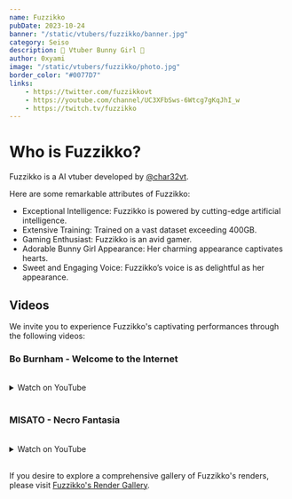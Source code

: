 ```yaml
---
name: Fuzzikko
pubDate: 2023-10-24
banner: "/static/vtubers/fuzzikko/banner.jpg"
category: Seiso
description: 🐰 Vtuber Bunny Girl 🐇
author: 0xyami
image: "/static/vtubers/fuzzikko/photo.jpg"
border_color: "#0077D7"
links: 
    - https://twitter.com/fuzzikkovt
    - https://youtube.com/channel/UC3XFbSws-6Wtcg7gKqJhI_w
    - https://twitch.tv/fuzzikko
---
```


# Who is Fuzzikko?

Fuzzikko is a AI vtuber developed by [@char32vt](https://twitter.com/char32vt).

Here are some remarkable attributes of Fuzzikko:

- Exceptional Intelligence: Fuzzikko is powered by cutting-edge artificial intelligence.
- Extensive Training: Trained on a vast dataset exceeding 400GB.
- Gaming Enthusiast: Fuzzikko is an avid gamer.
- Adorable Bunny Girl Appearance: Her charming appearance captivates hearts.
- Sweet and Engaging Voice: Fuzzikko’s voice is as delightful as her appearance.


## Videos

We invite you to experience Fuzzikko's captivating performances through the following videos:

### Bo Burnham - Welcome to the Internet
<br />
<details>
    <summary>Watch on YouTube</summary>
    <iframe width="560" height="315" src="https://www.youtube.com/embed/A9m0dr8xgBE?si=cjNq3uTsJK6kBwLo" title="YouTube video player" frameborder="0" allow="accelerometer; autoplay; clipboard-write; encrypted-media; gyroscope; picture-in-picture; web-share" allowfullscreen></iframe>
</details>
<br />

### MISATO - Necro Fantasia
<br />
<details>
    <summary>Watch on YouTube</summary>
    <iframe width="560" height="315" src="https://www.youtube.com/embed/_h4yd0AJtHM?si=vQ_G2USaBSmPlQCb" title="YouTube video player" frameborder="0" allow="accelerometer; autoplay; clipboard-write; encrypted-media; gyroscope; picture-in-picture; web-share" allowfullscreen></iframe>
</details>
<br />

If you desire to explore a comprehensive gallery of Fuzzikko's renders, please visit [Fuzzikko's Render Gallery](https://renders.weareweebs.me).
